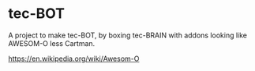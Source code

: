 # tec-BOT

A project to make tec-BOT, by boxing tec-BRAIN with addons looking like AWESOM-O less Cartman.

https://en.wikipedia.org/wiki/Awesom-O  

